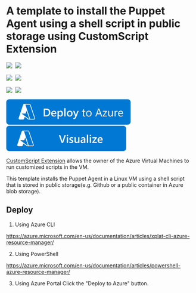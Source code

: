 # A template to install the Puppet Agent using a shell script in public storage using CustomScript Extension

<IMG SRC="https://azurequickstartsservice.blob.core.windows.net/badges/puppet-agent-linux/PublicLastTestDate.svg" />&nbsp;
<IMG SRC="https://azurequickstartsservice.blob.core.windows.net/badges/puppet-agent-linux/PublicDeployment.svg" />&nbsp;

<IMG SRC="https://azurequickstartsservice.blob.core.windows.net/badges/puppet-agent-linux/FairfaxLastTestDate.svg" />&nbsp;
<IMG SRC="https://azurequickstartsservice.blob.core.windows.net/badges/puppet-agent-linux/FairfaxDeployment.svg" />&nbsp;

<IMG SRC="https://azurequickstartsservice.blob.core.windows.net/badges/puppet-agent-linux/BestPracticeResult.svg" />&nbsp;
<IMG SRC="https://azurequickstartsservice.blob.core.windows.net/badges/puppet-agent-linux/CredScanResult.svg" />&nbsp;

<a href="https://portal.azure.com/#create/Microsoft.Template/uri/https%3A%2F%2Fraw.githubusercontent.com%2FAzure%2Fazure-quickstart-templates%2Fmaster%2Fpuppet-agent-linux%2Fazuredeploy.json" target="_blank">
    <img src="https://raw.githubusercontent.com/Azure/azure-quickstart-templates/master/1-CONTRIBUTION-GUIDE/images/deploytoazure.svg"/>
</a>
<a href="http://armviz.io/#/?load=https%3A%2F%2Fraw.githubusercontent.com%2FAzure%2Fazure-quickstart-templates%2Fmaster%2Fpuppet-agent-linux%2Fazuredeploy.json" target="_blank">
    <img src="https://raw.githubusercontent.com/Azure/azure-quickstart-templates/master/1-CONTRIBUTION-GUIDE/images/visualizebutton.svg"/>
</a>

[CustomScript Extension](https://github.com/Azure/azure-linux-extensions/tree/master/CustomScript) allows the owner of the Azure Virtual Machines to run customized scripts in the VM.

This template installs the Puppet Agent in a Linux VM using a shell script that is stored in public storage(e.g. Github or a public container in Azure blob storage).

## Deploy

1. Using Azure CLI

  https://azure.microsoft.com/en-us/documentation/articles/xplat-cli-azure-resource-manager/

2. Using PowerShell

  https://azure.microsoft.com/en-us/documentation/articles/powershell-azure-resource-manager/

3. Using Azure Portal
  Click the "Deploy to Azure" button.

